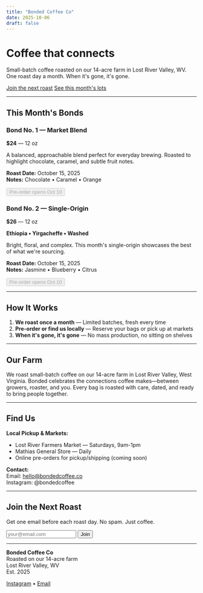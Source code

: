 ```yaml
---
title: "Bonded Coffee Co"
date: 2025-10-06
draft: false
---
```


# Coffee that connects

Small-batch coffee roasted on our 14-acre farm in Lost River Valley, WV. One roast day a month. When it's gone, it's gone.

<div class="hero-ctas">
  <a href="#join" class="btn-primary">Join the next roast</a>
  <a href="#bonds" class="btn-secondary">See this month's lots</a>
</div>

---

<a id="bonds"></a>

## This Month's Bonds

<div class="products">

<div class="product">

### Bond No. 1 — Market Blend
**$24** — 12 oz

A balanced, approachable blend perfect for everyday brewing. Roasted to highlight chocolate, caramel, and subtle fruit notes.

**Roast Date:** October 15, 2025  
**Notes:** Chocolate • Caramel • Orange

<button class="btn-product" disabled>Pre-order opens Oct 10</button>

</div>

<div class="product featured">

### Bond No. 2 — Single-Origin
**$26** — 12 oz

**Ethiopia • Yirgacheffe • Washed**

Bright, floral, and complex. This month's single-origin showcases the best of what we're sourcing.

**Roast Date:** October 15, 2025  
**Notes:** Jasmine • Blueberry • Citrus

<button class="btn-product" disabled>Pre-order opens Oct 10</button>

</div>

</div>

---

## How It Works

1. **We roast once a month** — Limited batches, fresh every time
2. **Pre-order or find us locally** — Reserve your bags or pick up at markets
3. **When it's gone, it's gone** — No mass production, no sitting on shelves

---

## Our Farm

We roast small-batch coffee on our 14-acre farm in Lost River Valley, West Virginia. Bonded celebrates the connections coffee makes—between growers, roaster, and you. Every bag is roasted with care, dated, and ready to bring people together.

---

## Find Us

**Local Pickup & Markets:**
- Lost River Farmers Market — Saturdays, 9am-1pm
- Mathias General Store — Daily
- Online pre-orders for pickup/shipping (coming soon)

**Contact:**  
Email: hello@bondedcoffee.co  
Instagram: @bondedcoffee

---

<a id="join"></a>

## Join the Next Roast

Get one email before each roast day. No spam. Just coffee.

<form action="https://listmonk_app:9000/subscription/form" method="post" class="email-signup">
  <input type="email" name="email" placeholder="your@email.com" required>
  <input type="hidden" name="nonce" value="">
  <input type="hidden" name="l" value="LISTMONK_LIST_ID">
  <button type="submit">Join</button>
</form>

---

<footer class="site-footer">

**Bonded Coffee Co**  
Roasted on our 14-acre farm  
Lost River Valley, WV  
Est. 2025

[Instagram](https://instagram.com/bondedcoffee) • [Email](mailto:hello@bondedcoffee.co)

</footer>

